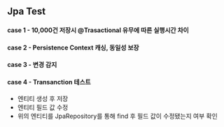 ## Jpa Test

#### case 1 - 10,000건 저장시 @Trasactional 유무에 따른 실행시간 차이

#### case 2 - Persistence Context 캐싱, 동일성 보장 

#### case 3 - 변경 감지

#### case 4 - Transanction 테스트 

- 엔티티 생성 후 저장
- 엔티티 필드 값 수정
- 위의 엔티티를 JpaRepository를 통해 find 후 필드 값이 수정됐는지 여부 확인

 